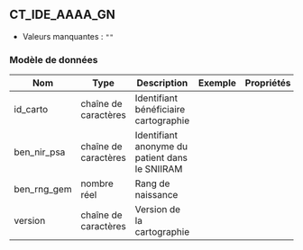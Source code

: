 <!-- SPDX-License-Identifier: MPL-2.0 -->
## CT_IDE_AAAA_GN

- Valeurs manquantes : `""`

### Modèle de données

|Nom|Type|Description|Exemple|Propriétés|
|-|-|-|-|-|
|id_carto|chaîne de caractères|Identifiant bénéficiaire cartographie|||
|ben_nir_psa|chaîne de caractères|Identifiant anonyme du patient dans le SNIIRAM|||
|ben_rng_gem|nombre réel|Rang de naissance|||
|version|chaîne de caractères|Version de la cartographie|||

